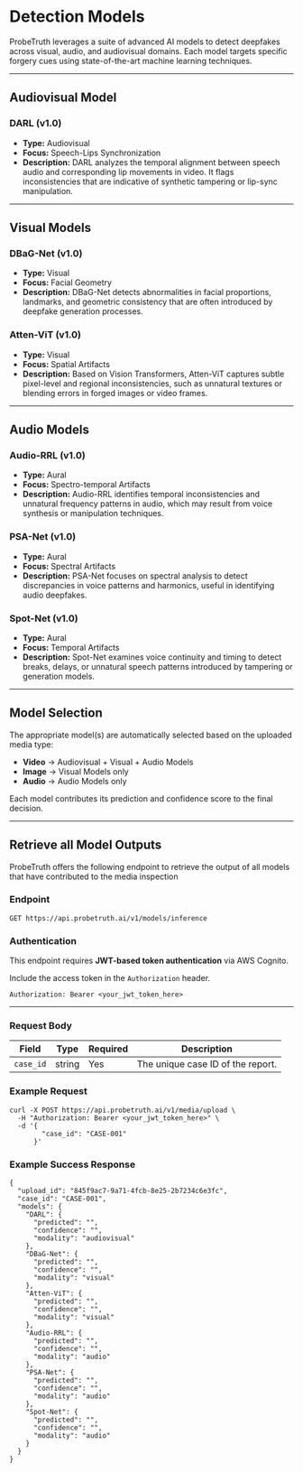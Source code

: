 # Detection Models

ProbeTruth leverages a suite of advanced AI models to detect deepfakes across visual, audio, and audiovisual domains. Each model targets specific forgery cues using state-of-the-art machine learning techniques.

---

## Audiovisual Model

### DARL (v1.0)
- **Type:** Audiovisual
- **Focus:** Speech-Lips Synchronization
- **Description:** DARL analyzes the temporal alignment between speech audio and corresponding lip movements in video. It flags inconsistencies that are indicative of synthetic tampering or lip-sync manipulation.

---

## Visual Models

### DBaG-Net (v1.0)
- **Type:** Visual
- **Focus:** Facial Geometry
- **Description:** DBaG-Net detects abnormalities in facial proportions, landmarks, and geometric consistency that are often introduced by deepfake generation processes.

### Atten-ViT (v1.0)
- **Type:** Visual
- **Focus:** Spatial Artifacts
- **Description:** Based on Vision Transformers, Atten-ViT captures subtle pixel-level and regional inconsistencies, such as unnatural textures or blending errors in forged images or video frames.

---

## Audio Models

### Audio-RRL (v1.0)
- **Type:** Aural
- **Focus:** Spectro-temporal Artifacts
- **Description:** Audio-RRL identifies temporal inconsistencies and unnatural frequency patterns in audio, which may result from voice synthesis or manipulation techniques.

### PSA-Net (v1.0)
- **Type:** Aural
- **Focus:** Spectral Artifacts
- **Description:** PSA-Net focuses on spectral analysis to detect discrepancies in voice patterns and harmonics, useful in identifying audio deepfakes.

### Spot-Net (v1.0)
- **Type:** Aural
- **Focus:** Temporal Artifacts
- **Description:** Spot-Net examines voice continuity and timing to detect breaks, delays, or unnatural speech patterns introduced by tampering or generation models.

---

## Model Selection

The appropriate model(s) are automatically selected based on the uploaded media type:
- **Video** → Audiovisual + Visual + Audio Models
- **Image** → Visual Models only
- **Audio** → Audio Models only

Each model contributes its prediction and confidence score to the final decision.

---

## Retrieve all Model Outputs

ProbeTruth offers the following endpoint to retrieve the output of all models that have contributed to the media inspection 

### Endpoint 

`GET https://api.probetruth.ai/v1/models/inference`


### Authentication

This endpoint requires **JWT-based token authentication** via AWS Cognito.

Include the access token in the `Authorization` header.

`Authorization: Bearer <your_jwt_token_here>`

---

### Request Body

| Field     | Type   | Required | Description                       |
|-----------|--------|----------|-----------------------------------|
| `case_id` | string | Yes      | The unique case ID of the report. |

### Example Request
```
curl -X POST https://api.probetruth.ai/v1/media/upload \
  -H "Authorization: Bearer <your_jwt_token_here>" \
  -d '{
        "case_id": "CASE-001"
      }'
```

### Example Success Response
```
{
  "upload_id": "845f9ac7-9a71-4fcb-8e25-2b7234c6e3fc",
  "case_id": "CASE-001",
  "models": {
    "DARL": {
      "predicted": "",
      "confidence": "",
      "modality": "audiovisual"
    },
    "DBaG-Net": {
      "predicted": "",
      "confidence": "",
      "modality": "visual"
    },
    "Atten-ViT": {
      "predicted": "",
      "confidence": "",
      "modality": "visual"
    },
    "Audio-RRL": {
      "predicted": "",
      "confidence": "",
      "modality": "audio"
    },
    "PSA-Net": {
      "predicted": "",
      "confidence": "",
      "modality": "audio"
    },
    "Spot-Net": {
      "predicted": "",
      "confidence": "",
      "modality": "audio"
    }
  }
}
```